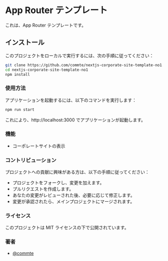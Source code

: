 # App Router テンプレート

これは、App Router テンプレートです。

## インストール

このプロジェクトをローカルで実行するには、次の手順に従ってください：

```bash
git clone https://github.com/commte/nextjs-corporate-site-template-no1.git
cd nextjs-corporate-site-template-no1
npm install
```

### 使用方法

アプリケーションを起動するには、以下のコマンドを実行します：

```bash
npm run start
```

これにより、http://localhost:3000 でアプリケーションが起動します。

### 機能

- コーポレートサイトの表示

### コントリビューション

プロジェクトへの貢献に興味がある方は、以下の手順に従ってください：

- プロジェクトをフォークし、変更を加えます。
- プルリクエストを作成します。
- あなたの変更がレビューされた後、必要に応じて修正します。
- 変更が承認されたら、メインプロジェクトにマージされます。

### ライセンス

このプロジェクトは MIT ライセンスの下で公開されています。

### 著者

- [@commte](https://github.com/commte)

